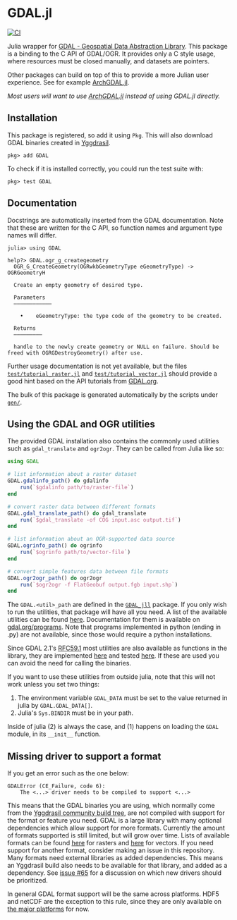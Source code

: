 # GDAL.jl
[![CI](https://github.com/JuliaGeo/GDAL.jl/actions/workflows/CI.yml/badge.svg)](https://github.com/JuliaGeo/GDAL.jl/actions/workflows/CI.yml)


Julia wrapper for [GDAL - Geospatial Data Abstraction Library](http://gdal.org/). This
package is a binding to the C API of GDAL/OGR. It provides only a C style usage, where
resources must be closed manually, and datasets are pointers.

Other packages can build on top of this to provide a more Julian user experience. See for
example [ArchGDAL.jl](https://github.com/yeesian/ArchGDAL.jl).

*Most users will want to use [ArchGDAL.jl](https://github.com/yeesian/ArchGDAL.jl) instead
of using GDAL.jl directly.*

## Installation
This package is registered, so add it using `Pkg`. This will also download GDAL binaries
created in [Yggdrasil](https://github.com/JuliaPackaging/Yggdrasil/tree/master/G/GDAL).
```
pkg> add GDAL
```
To check if it is installed correctly, you could run the test suite with:
```
pkg> test GDAL
```

## Documentation
Docstrings are automatically inserted from the GDAL documentation. Note that these are
written for the C API, so function names and argument type names will differ.
```
julia> using GDAL

help?> GDAL.ogr_g_creategeometry
  OGR_G_CreateGeometry(OGRwkbGeometryType eGeometryType) -> OGRGeometryH

  Create an empty geometry of desired type.

  Parameters
  ––––––––––––

    •    eGeometryType: the type code of the geometry to be created.

  Returns
  –––––––––

  handle to the newly create geometry or NULL on failure. Should be freed with OGRGDestroyGeometry() after use.
```

Further usage documentation is not yet available, but the files
[`test/tutorial_raster.jl`](https://github.com/JuliaGeo/GDAL.jl/blob/master/test/tutorial_raster.jl)
and
[`test/tutorial_vector.jl`](https://github.com/JuliaGeo/GDAL.jl/blob/master/test/tutorial_vector.jl)
should provide a good hint based on the API tutorials from [GDAL.org](http://gdal.org/).

The bulk of this package is generated automatically by the scripts under
[`gen/`](https://github.com/JuliaGeo/GDAL.jl/tree/master/gen).

## Using the GDAL and OGR utilities

The provided GDAL installation also contains the commonly used utilities such as
`gdal_translate` and `ogr2ogr`. They can be called from Julia like so:
```julia
using GDAL

# list information about a raster dataset
GDAL.gdalinfo_path() do gdalinfo
    run(`$gdalinfo path/to/raster-file`)
end

# convert raster data between different formats
GDAL.gdal_translate_path() do gdal_translate
    run(`$gdal_translate -of COG input.asc output.tif`)
end

# list information about an OGR-supported data source
GDAL.ogrinfo_path() do ogrinfo
    run(`$ogrinfo path/to/vector-file`)
end

# convert simple features data between file formats
GDAL.ogr2ogr_path() do ogr2ogr
    run(`$ogr2ogr -f FlatGeobuf output.fgb input.shp`)
end
```

The `GDAL.<util>_path` are defined in the
[`GDAL_jll`](https://github.com/JuliaBinaryWrappers/GDAL_jll.jl) package. If you only wish
to run the utilities, that package will have all you need. A list of the available utilities
can be found [here](https://github.com/JuliaBinaryWrappers/GDAL_jll.jl#products).
Documentation for them is available on
[gdal.org/programs](https://gdal.org/programs/index.html). Note that programs implemented in
python (ending in .py) are not available, since those would require a python installations.

Since GDAL 2.1's [RFC59.1](https://trac.osgeo.org/gdal/wiki/rfc59.1_utilities_as_a_library)
most utilities are also available as functions in the library, they are implemented
[here](https://github.com/JuliaGeo/GDAL.jl/blob/master/src/gdal_utils.jl) and tested
[here](https://github.com/JuliaGeo/GDAL.jl/blob/master/test/gdal_utils.jl). If these are
used you can avoid the need for calling the binaries.

If you want to use these utilities from outside julia, note that this will not work unless
you set two things:
1. The environment variable `GDAL_DATA` must be set to the value returned in julia by
   `GDAL.GDAL_DATA[]`.
2. Julia's `Sys.BINDIR` must be in your path.

Inside of julia (2) is always the case, and (1) happens on loading the `GDAL` module, in its
`__init__` function.

## Missing driver to support a format

If you get an error such as the one below:
```
GDALError (CE_Failure, code 6):
    The <...> driver needs to be compiled to support <...>
```

This means that the GDAL binaries you are using, which normally come from the [Yggdrasil
community build tree](https://github.com/JuliaPackaging/Yggdrasil/tree/master/G/GDAL), are
not compiled with support for the format or feature you need. GDAL is a large library with
many optional dependencies which allow support for more formats. Currently the amount of
formats supported is still limited, but will grow over time. Lists of available formats can
be found [here](https://gdal.org/drivers/raster/index.html) for rasters and
[here](https://gdal.org/drivers/vector/index.html) for vectors. If you need support for
another format, consider making an issue in this repository. Many formats need external
libraries as added dependencies. This means an Yggdrasil build also needs to be available
for that library, and added as a dependency. See [issue
#65](https://github.com/JuliaGeo/GDAL.jl/issues/65) for a discussion on which new drivers
should be prioritized.

In general GDAL format support will be the same across platforms. HDF5 and netCDF are the
exception to this rule, since they are only available on [the major
platforms](https://github.com/JuliaPackaging/Yggdrasil/blob/ce6939a8f751083cd683a6eba6083e2abc47956d/G/GDAL/build_tarballs.jl#L99-L104) for now.
